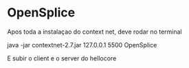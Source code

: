 # OpenSplice

Apos toda a instalaçao do context net, deve rodar no terminal

java -jar contextnet-2.7.jar 127.0.0.1 5500 OpenSplice

E subir o client e o server do hellocore
